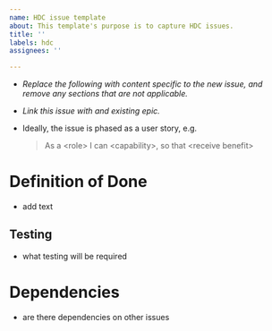 ```yaml
---
name: HDC issue template
about: This template's purpose is to capture HDC issues.
title: ''
labels: hdc
assignees: ''

---
```


- _Replace the following with content specific to the new issue, and remove any sections that are not applicable._

- _Link this issue with and existing epic._

- Ideally, the issue is phased as a user story, e.g.
   > As a \<role\> I can \<capability\>, so that \<receive benefit\>

# Definition of Done
   - add text

## Testing
   - what testing will be required

# Dependencies
   - are there dependencies on other issues
